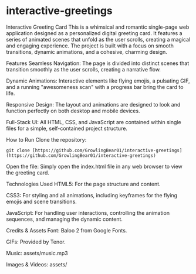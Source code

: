 # interactive-greetings

Interactive Greeting Card
This is a whimsical and romantic single-page web application designed as a personalized digital greeting card. It features a series of animated scenes that unfold as the user scrolls, creating a magical and engaging experience. The project is built with a focus on smooth transitions, dynamic animations, and a cohesive, charming design.

Features
Seamless Navigation: The page is divided into distinct scenes that transition smoothly as the user scrolls, creating a narrative flow.

Dynamic Animations: Interactive elements like flying emojis, a pulsating GIF, and a running "awesomeness scan" with a progress bar bring the card to life.

Responsive Design: The layout and animations are designed to look and function perfectly on both desktop and mobile devices.

Full-Stack UI: All HTML, CSS, and JavaScript are contained within single files for a simple, self-contained project structure.

How to Run
Clone the repository:
```
git clone [https://github.com/GrowlingBear01/interactive-greetings](https://github.com/GrowlingBear01/interactive-greetings)
```
Open the file:
Simply open the index.html file in any web browser to view the greeting card.

Technologies Used
HTML5: For the page structure and content.

CSS3: For styling and all animations, including keyframes for the flying emojis and scene transitions.

JavaScript: For handling user interactions, controlling the animation sequences, and managing the dynamic content.

Credits & Assets
Font: Baloo 2 from Google Fonts.

GIFs: Provided by Tenor.

Music: assets/music.mp3

Images & Videos: assets/
